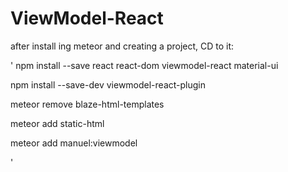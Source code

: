 # ViewModel-React

after install ing meteor and creating a project, CD to it:

'
npm install --save react react-dom viewmodel-react material-ui

npm install --save-dev viewmodel-react-plugin

meteor remove blaze-html-templates

meteor add static-html

meteor add manuel:viewmodel


'

